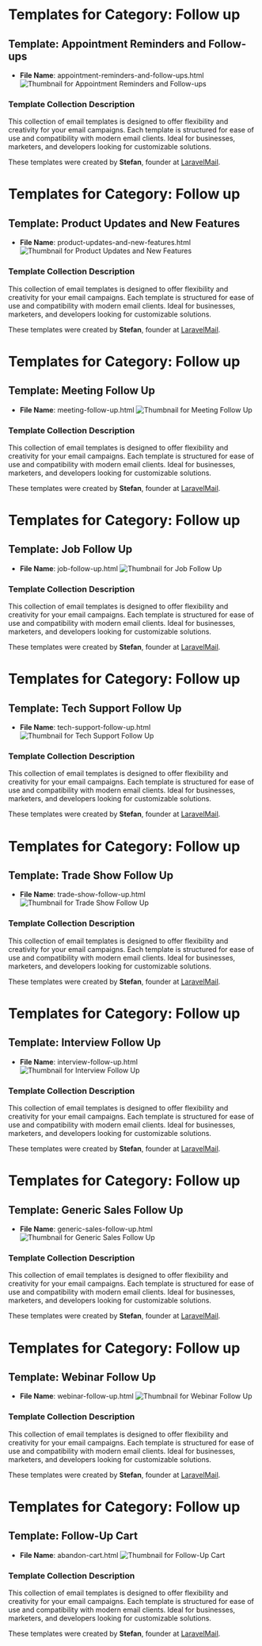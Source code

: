 # Templates for Category: Follow up

## Template: Appointment Reminders and Follow-ups
- **File Name**: appointment-reminders-and-follow-ups.html
![Thumbnail for Appointment Reminders and Follow-ups](./appointment-reminders-and-follow-ups.png)

### Template Collection Description
This collection of email templates is designed to offer flexibility and creativity for your email campaigns. Each template is structured for ease of use and compatibility with modern email clients. Ideal for businesses, marketers, and developers looking for customizable solutions.

These templates were created by **Stefan**, founder at [LaravelMail](https://laravelmail.com).

# Templates for Category: Follow up

## Template: Product Updates and New Features
- **File Name**: product-updates-and-new-features.html
![Thumbnail for Product Updates and New Features](./product-updates-and-new-features.png)

### Template Collection Description
This collection of email templates is designed to offer flexibility and creativity for your email campaigns. Each template is structured for ease of use and compatibility with modern email clients. Ideal for businesses, marketers, and developers looking for customizable solutions.

These templates were created by **Stefan**, founder at [LaravelMail](https://laravelmail.com).

# Templates for Category: Follow up

## Template: Meeting Follow Up
- **File Name**: meeting-follow-up.html
![Thumbnail for Meeting Follow Up](./meeting-follow-up.png)

### Template Collection Description
This collection of email templates is designed to offer flexibility and creativity for your email campaigns. Each template is structured for ease of use and compatibility with modern email clients. Ideal for businesses, marketers, and developers looking for customizable solutions.

These templates were created by **Stefan**, founder at [LaravelMail](https://laravelmail.com).

# Templates for Category: Follow up

## Template: Job Follow Up
- **File Name**: job-follow-up.html
![Thumbnail for Job Follow Up](./job-follow-up.png)

### Template Collection Description
This collection of email templates is designed to offer flexibility and creativity for your email campaigns. Each template is structured for ease of use and compatibility with modern email clients. Ideal for businesses, marketers, and developers looking for customizable solutions.

These templates were created by **Stefan**, founder at [LaravelMail](https://laravelmail.com).

# Templates for Category: Follow up

## Template: Tech Support Follow Up
- **File Name**: tech-support-follow-up.html
![Thumbnail for Tech Support Follow Up](./tech-support-follow-up.png)

### Template Collection Description
This collection of email templates is designed to offer flexibility and creativity for your email campaigns. Each template is structured for ease of use and compatibility with modern email clients. Ideal for businesses, marketers, and developers looking for customizable solutions.

These templates were created by **Stefan**, founder at [LaravelMail](https://laravelmail.com).

# Templates for Category: Follow up

## Template: Trade Show Follow Up
- **File Name**: trade-show-follow-up.html
![Thumbnail for Trade Show Follow Up](./trade-show-follow-up.png)

### Template Collection Description
This collection of email templates is designed to offer flexibility and creativity for your email campaigns. Each template is structured for ease of use and compatibility with modern email clients. Ideal for businesses, marketers, and developers looking for customizable solutions.

These templates were created by **Stefan**, founder at [LaravelMail](https://laravelmail.com).

# Templates for Category: Follow up

## Template: Interview Follow Up
- **File Name**: interview-follow-up.html
![Thumbnail for Interview Follow Up](./interview-follow-up.png)

### Template Collection Description
This collection of email templates is designed to offer flexibility and creativity for your email campaigns. Each template is structured for ease of use and compatibility with modern email clients. Ideal for businesses, marketers, and developers looking for customizable solutions.

These templates were created by **Stefan**, founder at [LaravelMail](https://laravelmail.com).

# Templates for Category: Follow up

## Template: Generic Sales Follow Up
- **File Name**: generic-sales-follow-up.html
![Thumbnail for Generic Sales Follow Up](./generic-sales-follow-up.png)

### Template Collection Description
This collection of email templates is designed to offer flexibility and creativity for your email campaigns. Each template is structured for ease of use and compatibility with modern email clients. Ideal for businesses, marketers, and developers looking for customizable solutions.

These templates were created by **Stefan**, founder at [LaravelMail](https://laravelmail.com).

# Templates for Category: Follow up

## Template: Webinar Follow Up
- **File Name**: webinar-follow-up.html
![Thumbnail for Webinar Follow Up](./webinar-follow-up.png)

### Template Collection Description
This collection of email templates is designed to offer flexibility and creativity for your email campaigns. Each template is structured for ease of use and compatibility with modern email clients. Ideal for businesses, marketers, and developers looking for customizable solutions.

These templates were created by **Stefan**, founder at [LaravelMail](https://laravelmail.com).

# Templates for Category: Follow up

## Template: Follow-Up Cart
- **File Name**: abandon-cart.html
![Thumbnail for Follow-Up Cart](./abandon-cart.png)

### Template Collection Description
This collection of email templates is designed to offer flexibility and creativity for your email campaigns. Each template is structured for ease of use and compatibility with modern email clients. Ideal for businesses, marketers, and developers looking for customizable solutions.

These templates were created by **Stefan**, founder at [LaravelMail](https://laravelmail.com).

